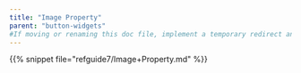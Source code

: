 ```yaml
---
title: "Image Property"
parent: "button-widgets"
#If moving or renaming this doc file, implement a temporary redirect and let the respective team know they should update the URL in the product. See Mapping to Products for more details.
---
```


{{% snippet file="refguide7/Image+Property.md" %}}

